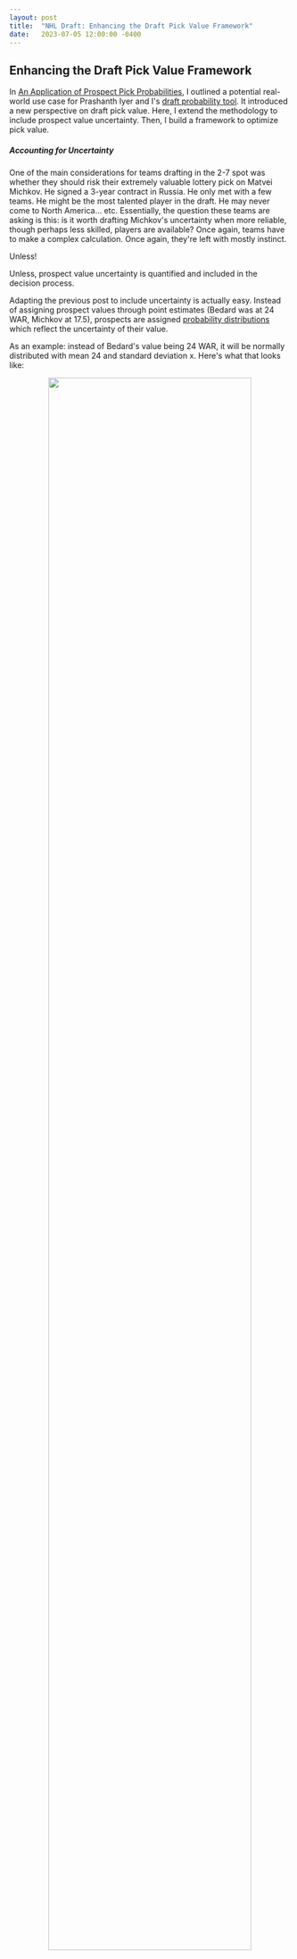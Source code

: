 ```yaml
---
layout: post
title:  "NHL Draft: Enhancing the Draft Pick Value Framework"
date:   2023-07-05 12:00:00 -0400
---
```

<head>
<!-- Google tag (gtag.js) -->
<script async src="https://www.googletagmanager.com/gtag/js?id=G-DGRHZS5DNM"></script>
<script>
  window.dataLayer = window.dataLayer || [];
  function gtag(){dataLayer.push(arguments);}
  gtag('js', new Date());

  gtag('config', 'G-DGRHZS5DNM');
</script>
</head>
<h2>Enhancing the Draft Pick Value Framework</h2>
<p>
In <a href="https://spazznolo.github.io/2023/06/20/draft-probabilities-3.html">An Application of Prospect Pick Probabilities</a>, I outlined a potential real-world use case for Prashanth Iyer and I's <a href="https://piyer97.shinyapps.io/NHLDraft2023/">draft probability tool</a>. It introduced a new perspective on draft pick value. Here, I extend the methodology to include prospect value uncertainty. Then, I build a framework to optimize pick value.
</p>
<p>
<h5>Accounting for Uncertainty</h5>
One of the main considerations for teams drafting in the 2-7 spot was whether they should risk their extremely valuable lottery pick on Matvei Michkov. He signed a 3-year contract in Russia. He only met with a few teams. He might be the most talented player in the draft. He may never come to North America... etc. Essentially, the question these teams are asking is this: is it worth drafting Michkov's uncertainty when more reliable, though perhaps less skilled, players are available? Once again, teams have to make a complex calculation. Once again, they're left with mostly instinct.
</p>
<p>
Unless!
</p>
<p>
Unless, prospect value uncertainty is quantified and included in the decision process.
</p>
<p>
Adapting the previous post to include uncertainty is actually easy. Instead of assigning prospect values through point estimates (Bedard was at 24 WAR, Michkov at 17.5), prospects are assigned <a href="https://www.scribbr.com/statistics/probability-distributions/#:~:text=A%20probability%20distribution%20is%20a,using%20graphs%20or%20probability%20tables.">probability distributions</a> which reflect the uncertainty of their value. 
</p>
<p>
As an example: instead of Bedard's value being 24 WAR, it will be normally distributed with mean 24 and standard deviation x. Here's what that looks like:
</p>
<p>
<div style="text-align: center"> <img src="https://spazznolo.github.io/figs/draft-probabilities-4-1.png" width="85%" length="125"/></div>
</p>
<p>
In this illustration:
  - Bedard has a xx% chance of providing xx-xx WAR.
  - Bedard has a xx% chance of providing xx+ WAR.
  - Bedard has a xx% chance of providing -xx WAR.
</p>
<p>
Much like the point estimates in the first post, the actual distribution doesn't matter, it's just an example to illustrate the framework I'm introducing.
</p>
<p>
<h5>Assigning Uncertainty</h5>
We assign probability distributions to all players and make sure to assign higher uncertainty to Michkov through a higher standard deviation. Then, these probability distributions are multiplied by the probability a prospect is available, as in the previous post.
</p>
<p>
Prospect values now look like this:
</p>
<p>
<div style="text-align: center"> <img src="https://spazznolo.github.io/figs/draft-probabilities-4-2.png" width="85%" length="125"/></div>
</p>
<p>
... and pick values now look like this:
</p>
image
<p>
An interesting result of these probability distributions is that the estimated pick value derived with the point estimate will change. In particular, highly uncertain players will cause the estimated value to shift away from them.
<p>
The probability distributions offer some bonuses:
  - the expected value (median WAR) will be more accurate.
  - can estimate the probability that a given pick will be more valuable than another.
  - 
</p>
<p>
<h5>Optimization</h5>
The optimization of draft value in the NHL is similar to that of a fantasy draft for a sportsbook (include link to roster optimization), and has been explored specifically for the NHL <a href="http://statsportsconsulting.com/main/wp-content/uploads/Nandakumar_PerfectDraft-1.pdf">here</a>. In this section, I'll optimize draft value by combining the pick probabilities in our draft tool with the prospect value distributions assigned above.
</p>
Red Wings
<p>
</p>
<p>
</p>
<p>
</p>
<p>
</p>
<p>
</p>
<p>
</p>
<p>
</p>